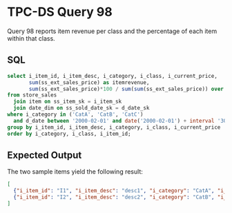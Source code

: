 # TPC-DS Query 98

Query 98 reports item revenue per class and the percentage of each item within that class.

## SQL
```sql
select i_item_id, i_item_desc, i_category, i_class, i_current_price,
       sum(ss_ext_sales_price) as itemrevenue,
       sum(ss_ext_sales_price)*100 / sum(sum(ss_ext_sales_price)) over (partition by i_class) as revenueratio
from store_sales
  join item on ss_item_sk = i_item_sk
  join date_dim on ss_sold_date_sk = d_date_sk
where i_category in ('CatA', 'CatB', 'CatC')
  and d_date between '2000-02-01' and date('2000-02-01') + interval '30' day
group by i_item_id, i_item_desc, i_category, i_class, i_current_price
order by i_category, i_class, i_item_id;
```

## Expected Output
The two sample items yield the following result:
```json
[
  {"i_item_id": "I1", "i_item_desc": "desc1", "i_category": "CatA", "i_class": "Class1", "i_current_price": 100.0, "itemrevenue": 50.0, "revenueratio": 33.333333333333336},
  {"i_item_id": "I2", "i_item_desc": "desc2", "i_category": "CatB", "i_class": "Class1", "i_current_price": 200.0, "itemrevenue": 100.0, "revenueratio": 66.66666666666667}
]
```
